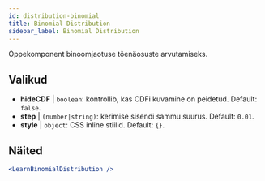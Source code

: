 ```yaml
---
id: distribution-binomial
title: Binomial Distribution
sidebar_label: Binomial Distribution
---
```


Õppekomponent binoomjaotuse tõenäosuste arvutamiseks.

## Valikud

* __hideCDF__ | `boolean`: kontrollib, kas CDFi kuvamine on peidetud. Default: `false`.
* __step__ | `(number|string)`: kerimise sisendi sammu suurus. Default: `0.01`.
* __style__ | `object`: CSS inline stiilid. Default: `{}`.


## Näited

```jsx live
<LearnBinomialDistribution />
```

